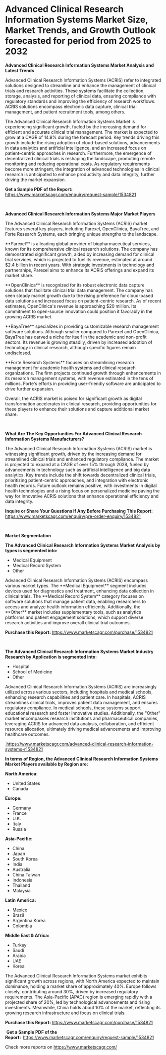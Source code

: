 <p><h1>Advanced Clinical Research Information Systems Market Size, Market Trends, and Growth Outlook forecasted for period from 2025 to 2032</h1></p><p><strong>Advanced Clinical Research Information Systems Market Analysis and Latest Trends</strong></p>
<p><p>Advanced Clinical Research Information Systems (ACRIS) refer to integrated solutions designed to streamline and enhance the management of clinical trials and research activities. These systems facilitate the collection, storage, analysis, and reporting of clinical data, ensuring compliance with regulatory standards and improving the efficiency of research workflows. ACRIS solutions encompass electronic data capture, clinical trial management, and patient recruitment tools, among others.</p><p>The Advanced Clinical Research Information Systems Market is experiencing significant growth, fueled by the increasing demand for efficient and accurate clinical trial management. The market is expected to grow at a CAGR of 14.9% during the forecast period. Key trends driving this growth include the rising adoption of cloud-based solutions, advancements in data analytics and artificial intelligence, and an increased focus on patient-centric approaches in research. Furthermore, the emergence of decentralized clinical trials is reshaping the landscape, promoting remote monitoring and reducing operational costs. As regulatory requirements become more stringent, the integration of advanced technologies in clinical research is anticipated to enhance productivity and data integrity, further driving the market expansion.</p></p>
<p><strong>Get a Sample PDF of the Report:&nbsp;</strong> <a href="https://www.marketscagr.com/enquiry/request-sample/1534821?utm_campaign=1868&utm_medium=2&utm_source=Github&utm_content=ia&utm_term=03032025&utm_id=advanced-clinical-research-information-systems">https://www.marketscagr.com/enquiry/request-sample/1534821</a></p>
<p>&nbsp;</p>
<p><strong>Advanced Clinical Research Information Systems Major Market Players</strong></p>
<p><p>The Advanced Clinical Research Information Systems (ACRIS) market features several key players, including Parexel, OpenClinica, BayaTree, and Forte Research Systems, each bringing unique strengths to the landscape.</p><p>**Parexel** is a leading global provider of biopharmaceutical services, known for its comprehensive clinical research solutions. The company has demonstrated significant growth, aided by increasing demand for clinical trial services, which is projected to fuel its revenue, estimated at around $2.4 billion in recent years. With strategic investments in technology and partnerships, Parexel aims to enhance its ACRIS offerings and expand its market share.</p><p>**OpenClinica** is recognized for its robust electronic data capture solutions that facilitate clinical trial data management. The company has seen steady market growth due to the rising preference for cloud-based data solutions and increased focus on patient-centric research. As of recent estimates, OpenClinica's revenue is approaching $20 million. Its commitment to open-source innovation could position it favorably in the growing ACRIS market.</p><p>**BayaTree** specializes in providing customizable research management software solutions. Although smaller compared to Parexel and OpenClinica, BayaTree has carved a niche for itself in the academic and non-profit sectors. Its revenue is growing steadily, driven by increased adoption of technology in clinical research, although specific figures remain undisclosed.</p><p>**Forte Research Systems** focuses on streamlining research management for academic health systems and clinical research organizations. The firm projects continued growth through enhancements in its research management systems, with revenue estimated in the tens of millions. Forte's efforts in providing user-friendly software are anticipated to drive further expansion.</p><p>Overall, the ACRIS market is poised for significant growth as digital transformation accelerates in clinical research, providing opportunities for these players to enhance their solutions and capture additional market share.</p></p>
<p>&nbsp;</p>
<p><strong>What Are The Key Opportunities For Advanced Clinical Research Information Systems Manufacturers?</strong></p>
<p><p>The Advanced Clinical Research Information Systems (ACRIS) market is witnessing significant growth, driven by the increasing demand for streamlined clinical trials and enhanced regulatory compliance. The market is projected to expand at a CAGR of over 15% through 2028, fueled by advancements in technology such as artificial intelligence and big data analytics. Key trends include the shift towards decentralized clinical trials, prioritizing patient-centric approaches, and integration with electronic health records. Future outlook remains positive, with investments in digital health technologies and a rising focus on personalized medicine paving the way for innovative ACRIS solutions that enhance operational efficiency and data integrity.</p></p>
<p><strong>Inquire or Share Your Questions If Any Before Purchasing This Report:</strong> <a href="https://www.marketscagr.com/enquiry/pre-order-enquiry/1534821?utm_campaign=1868&utm_medium=2&utm_source=Github&utm_content=ia&utm_term=03032025&utm_id=advanced-clinical-research-information-systems">https://www.marketscagr.com/enquiry/pre-order-enquiry/1534821</a></p>
<p>&nbsp;</p>
<p><strong>Market Segmentation</strong></p>
<p><strong>The Advanced Clinical Research Information Systems Market Analysis by types is segmented into:</strong></p>
<p><ul><li>Medical Equipment</li><li>Medical Record System</li><li>Other</li></ul></p>
<p><p>Advanced Clinical Research Information Systems (ACRIS) encompass various market types. The **Medical Equipment** segment includes devices used for diagnostics and treatment, enhancing data collection in clinical trials. The **Medical Record System** category focuses on software solutions that manage patient data, enabling researchers to access and analyze health information efficiently. Additionally, the **Other** market includes supplementary tools, such as analytics platforms and patient engagement solutions, which support diverse research activities and improve overall clinical trial outcomes.</p></p>
<p><strong>Purchase this Report:&nbsp;</strong><a href="https://www.marketscagr.com/purchase/1534821?utm_campaign=1868&utm_medium=2&utm_source=Github&utm_content=ia&utm_term=03032025&utm_id=advanced-clinical-research-information-systems">https://www.marketscagr.com/purchase/1534821</a></p>
<p>&nbsp;</p>
<p><strong>The Advanced Clinical Research Information Systems Market Industry Research by Application is segmented into:</strong></p>
<p><ul><li>Hospital</li><li>School of Medicine</li><li>Other</li></ul></p>
<p><p>Advanced Clinical Research Information Systems (ACRIS) are increasingly utilized across various sectors, including hospitals and medical schools, enhancing research capabilities and patient care. In hospitals, ACRIS streamlines clinical trials, improves patient data management, and ensures regulatory compliance. In medical schools, these systems support educational research and foster innovative studies. Additionally, the "Other" market encompasses research institutions and pharmaceutical companies, leveraging ACRIS for advanced data analysis, collaboration, and efficient resource allocation, ultimately driving medical advancements and improving healthcare outcomes.</p></p>
<p><a href="https://www.marketscagr.com/advanced-clinical-research-information-systems-r1534821?utm_campaign=1868&utm_medium=2&utm_source=Github&utm_content=ia&utm_term=03032025&utm_id=advanced-clinical-research-information-systems">&nbsp;https://www.marketscagr.com/advanced-clinical-research-information-systems-r1534821</a></p>
<p><strong>In terms of Region, the Advanced Clinical Research Information Systems Market Players available by Region are:</strong></p>
<p>
    <p> <strong> North America: </strong>
        <ul>
            <li>United States</li>
            <li>Canada</li>
        </ul>
        </p> 
    <p> <strong> Europe: </strong>
        <ul>
            <li>Germany</li>
            <li>France</li>
            <li>U.K.</li>
            <li>Italy</li>
            <li>Russia</li>
        </ul>
        </p> 
    <p> <strong> Asia-Pacific: </strong>
        <ul>
            <li>China</li>
            <li>Japan</li>
            <li>South Korea</li>
            <li>India</li>
            <li>Australia</li>
            <li>China Taiwan</li>
            <li>Indonesia</li>
            <li>Thailand</li>
            <li>Malaysia</li>
        </ul>
        </p> 
    <p> <strong> Latin America: </strong>
        <ul>
            <li>Mexico</li>
            <li>Brazil</li>
            <li>Argentina Korea</li>
            <li>Colombia</li>
        </ul>
        </p> 
    <p> <strong> Middle East & Africa: </strong>
        <ul>
            <li>Turkey</li>
            <li>Saudi</li>
            <li>Arabia</li>
            <li>UAE</li>
            <li>Korea</li>
        </ul>
    </p>
    </p>
<p><p>The Advanced Clinical Research Information Systems market exhibits significant growth across regions, with North America expected to maintain dominance, holding a market share of approximately 40%. Europe follows closely, contributing around 30%, driven by increased regulatory requirements. The Asia-Pacific (APAC) region is emerging rapidly with a projected share of 20%, led by technological advancements and rising investments. Meanwhile, China holds about 10% of the market, reflecting its growing research infrastructure and focus on clinical trials.</p></p>
<p><strong>Purchase this Report: </strong><a href="https://www.marketscagr.com/purchase/1534821?utm_campaign=1868&utm_medium=2&utm_source=Github&utm_content=ia&utm_term=03032025&utm_id=advanced-clinical-research-information-systems">https://www.marketscagr.com/purchase/1534821</a></p>
<p>&nbsp;<strong>Get a Sample PDF of the Report:&nbsp;&nbsp;</strong><a href="https://www.marketscagr.com/enquiry/request-sample/1534821?utm_campaign=1868&utm_medium=2&utm_source=Github&utm_content=ia&utm_term=03032025&utm_id=advanced-clinical-research-information-systems">https://www.marketscagr.com/enquiry/request-sample/1534821</a></p>
<p><strong></strong></p>
<p>Check more reports on <a href="https://www.marketscagr.com/?utm_campaign=1868&utm_medium=2&utm_source=Github&utm_content=ia&utm_term=03032025&utm_id=advanced-clinical-research-information-systems">https://www.marketscagr.com/</a></p>